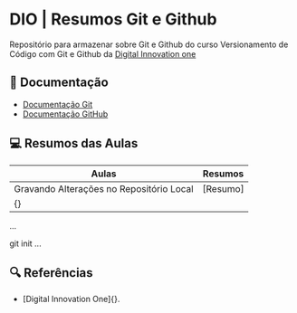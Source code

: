 
# DIO | Resumos Git e Github

Repositório para armazenar sobre Git e Github do curso Versionamento de Código com Git e Github da [Digital Innovation one](https://www.dio.me/)

## 📑 Documentação 
- [Documentação Git](http://git.scr.com/doc)
- [Documentação GitHub](https://docs.github.com/)

## 💻 Resumos das Aulas

| Aulas | Resumos |
|------|--------|
| Gravando Alterações no Repositório Local | [Resumo]
{} |

...

git init 
...

## 🔍 Referências 
- [Digital Innovation One]{}.
